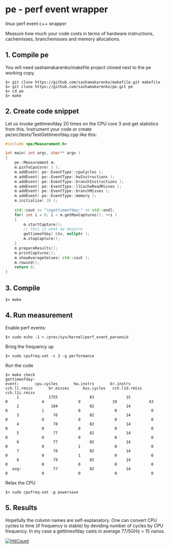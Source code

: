 # pe - perf event wrapper
linux perf event c++ wrapper

Measure how much your code costs in terms of hardware instructions, cachemisses, branchemisses and memory allocations.

## 1. Compile pe ##

You will need sashamakarenko/makefile project cloned next to the pe working copy.

```
$> git clone https://github.com/sashamakarenko/makefile.git makefile
$> git clone https://github.com/sashamakarenko/pe.git pe
$> cd pe
$> make
```

## 2. Create code snippet ##
Let us invoke gettimeofday 20 times on the CPU core 3 and get statistics from this.
Instrument your code or create pe/src/tests/TestGettimeofday.cpp like this:

```cpp
#include <pe/Measurement.h>

int main( int argc, char** argv )
{
    pe::Measurement m;
    m.pinToCpuCore( 3 );
    m.addEvent( pe::EventType::cpuCycles );
    m.addEvent( pe::EventType::hwInstructions );
    m.addEvent( pe::EventType::branchInstructions );
    m.addEvent( pe::EventType::llCacheReadMisses );
    m.addEvent( pe::EventType::branchMisses );
    m.addEvent( pe::EventType::memory );
    m.initialize( 20 );
    
    std::cout << "\ngettimeofday:" << std::endl;
    for( int i = 0; i < m.getMaxCaptures(); ++i )
    {
        m.startCapture();
        // this is what we measure
        gettimeofday( &tv, nullptr );
        m.stopCapture();
    }
    m.prepareResults();
    m.printCaptures();
    m.showAverageValues( std::cout );
    m.rewind();
    return 0;
}
```

##  3. Compile ##

```
$> make
```

## 4. Run measurement ##

Enable perf events:
```
$> sudo echo -1 > /proc/sys/kernel/perf_event_paranoid
```

Bring the frequency up
```
$> sudo cpufreq-set -c 3 -g performance
```

Run the code
```
$> make check
gettimeofday:
event:       cpu.cycles       hw.instrs       br.instrs    cch.ll.rmiss       br.misses      bus.cycles   cch.l1d.rmiss   cch.l1i.rmiss
     1             1755              83              15               0               4               9              19              43
     2              104              82              14               0               1               0               0               0
     3               76              82              14               0               0               0               0               0
     4               78              82              14               0               0               0               0               0
     5               77              82              14               0               0               0               0               0
     6               77              82              14               0               0               1               0               0
     7               78              82              14               0               0               1               0               0
     8               79              82              14               0               0               0               0               0
   avg:              77              82              14               0               0               0               0               0

```

Relax the CPU
```
$> sudo cpufreq-set -g powersave
```

## 5. Results ##

Hopefully the column names are self-explanatory.
One can convert CPU cycles to time (if frequency is stable) by deviding number of cycles by CPU frequency.
In my case a gettimeofday casts in average 77/5GHz = 15 nanos.

[![HitCount](https://hits.dwyl.com/sashamakarenko/pe.svg?style=flat)](http://hits.dwyl.com/sashamakarenko/pe)

